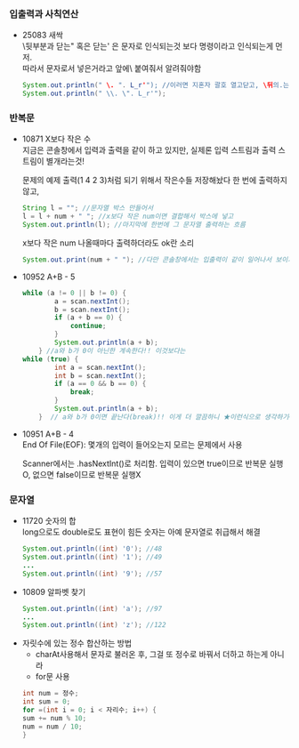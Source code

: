 ### 입출력과 사칙연산
- 25083 새싹  
  \뒷부분과 닫는" 혹은 닫는' 은 문자로 인식되는것 보다 명령이라고 인식되는게 먼저.  
  따라서 문자로서 넣은거라고 앞에\ 붙여줘서 알려줘야함  
  ```java  
  System.out.println(" \. ". L_r'"); //이러면 지혼자 괄호 열고닫고, \뒤의.는 뭔가요 물어봐삿고 난리
  System.out.println(" \\. \". L_r'");  
  ```  
  
### 반복문  
- 10871 X보다 작은 수  
  지금은 콘솔창에서 입력과 출력을 같이 하고 있지만, 실제론 입력 스트림과 출력 스트림이 별개라는것!  
  
  
  문제의 예제 출력(1 4 2 3)처럼 되기 위해서 작은수들 저장해놨다 한 번에 출력하지 않고,
  ```java  
  String l = ""; //문자열 박스 만들어서  
  l = l + num + " "; //x보다 작은 num이면 결합해서 박스에 넣고  
  System.out.println(l); //마지막에 한번에 그 문자열 출력하는 흐름  
  ```  
  x보다 작은 num 나올때마다 출력하더라도 ok란 소리   
  ```java  
  System.out.print(num + " "); //다만 콘솔창에서는 입출력이 같이 일어나서 보이기에는 예제출력과 안 같음  
  ```
- 10952 A+B - 5  
    ```java  
  while (a != 0 || b != 0) {
			a = scan.nextInt();
			b = scan.nextInt();
			if (a + b == 0) {
				continue;
			}
			System.out.println(a + b);
		} //a와 b가 0이 아닌한 계속한다!! 이것보다는
  while (true) {      
			int a = scan.nextInt();
			int b = scan.nextInt();
			if (a == 0 && b == 0) {
				break;
			}
			System.out.println(a + b);
		}  // a와 b가 0이면 끝난다(break)!! 이게 더 깔끔하니 ★이런식으로 생각하기~!!
    ```
- 10951 A+B - 4  
  End Of File(EOF): 몇개의 입력이 들어오는지 모르는 문제에서 사용  
  
  Scanner에서는 .hasNextInt()로 처리함. 입력이 있으면 true이므로 반복문 실행O, 없으면 false이므로 반복문 실행X
    
    
### 문자열
- 11720 숫자의 합  
  long으로도 double로도 표현이 힘든 숫자는 아예 문자열로 취급해서 해결
  ```java
  System.out.println((int) '0'); //48  
  System.out.println((int) '1'); //49  
  ...
  System.out.println((int) '9'); //57  
  ```  
- 10809 알파벳 찾기  
  ```java  
  System.out.println((int) 'a'); //97  
  ...
  System.out.println((int) 'z'); //122  
  ```
- 자릿수에 있는 정수 합산하는 방법  
  - charAt사용해서 문자로 불러온 후, 그걸 또 정수로 바꿔서 더하고 하는게 아니라  
  - for문 사용  
  ```java  
  int num = 정수;
  int sum = 0;
  for =(int i = 0; i < 자리수; i++) {
  sum += num % 10;
  num = num / 10;
  }
  ```  
  
